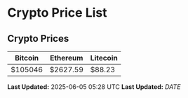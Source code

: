 # Crypto Price List

## Crypto Prices
| Bitcoin | Ethereum | Litecoin |
| ------- | -------- | -------- |
| $105046 | $2627.59 | $88.23 |
**Last Updated:** 2025-06-05 05:28 UTC
**Last Updated:** $DATE$

